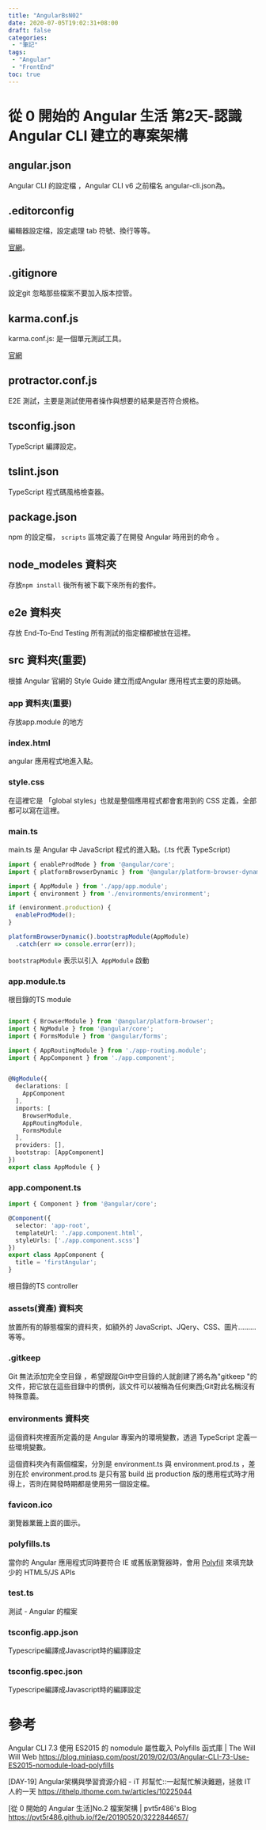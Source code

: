 ```yaml
---
title: "AngularBsN02"
date: 2020-07-05T19:02:31+08:00
draft: false
categories:
 - "筆記"
tags:
 - "Angular"
 - "FrontEnd"
toc: true
---
```


# 從 0 開始的 Angular 生活 第2天-認識 Angular CLI 建立的專案架構



<!--more-->

## angular.json

Angular CLI 的設定檔 ，Angular CLI v6 之前檔名 angular-cli.json為。

## .editorconfig

 編輯器設定檔，設定處理 tab 符號、換行等等。

[官網](https://editorconfig.org/)。

## .gitignore

 設定git 忽略那些檔案不要加入版本控管。

## karma.conf.js

 karma.conf.js: 是一個單元測試工具。

[官網](https://karma-runner.github.io/latest/index.html)

## protractor.conf.js

E2E 測試，主要是測試使用者操作與想要的結果是否符合規格。

## tsconfig.json

TypeScript 編譯設定。

## tslint.json

TypeScript 程式碼風格檢查器。

## package.json

 npm 的設定檔， `scripts` 區塊定義了在開發 Angular 時用到的命令 。

## node_modeles 資料夾

存放`npm install` 後所有被下載下來所有的套件。

## e2e 資料夾

存放 End-To-End Testing 所有測試的指定檔都被放在這裡。

## src 資料夾(重要)

根據 Angular 官網的 Style Guide 建立而成Angular 應用程式主要的原始碼。

### app 資料夾(重要)

存放app.module 的地方

### index.html

angular 應用程式地進入點。

### style.css

在這裡它是 「global styles」也就是整個應用程式都會套用到的 CSS 定義，全部都可以寫在這裡。

### main.ts

main.ts 是 Angular 中 JavaScript 程式的進入點。(.ts 代表 TypeScript)

```typescript
import { enableProdMode } from '@angular/core';
import { platformBrowserDynamic } from '@angular/platform-browser-dynamic';

import { AppModule } from './app/app.module';
import { environment } from './environments/environment';

if (environment.production) {
  enableProdMode();
}

platformBrowserDynamic().bootstrapModule(AppModule)
  .catch(err => console.error(err));
```

`bootstrapModule`  表示以引入` AppModule` 啟動

### app.module.ts 

根目錄的TS module

```typescript

import { BrowserModule } from '@angular/platform-browser';
import { NgModule } from '@angular/core';
import { FormsModule } from '@angular/forms';

import { AppRoutingModule } from './app-routing.module';
import { AppComponent } from './app.component';


@NgModule({
  declarations: [
    AppComponent
  ],
  imports: [
    BrowserModule,
    AppRoutingModule,
    FormsModule
  ],
  providers: [],
  bootstrap: [AppComponent]
})
export class AppModule { }
```

### app.component.ts

```typescript
import { Component } from '@angular/core';

@Component({
  selector: 'app-root',
  templateUrl: './app.component.html',
  styleUrls: ['./app.component.scss']
})
export class AppComponent {
  title = 'firstAngular';
}
```

根目錄的TS controller

### assets(資產) 資料夾

放置所有的靜態檔案的資料夾，如額外的 JavaScript、JQery、CSS、圖片.........等等。

### .gitkeep 

Git 無法添加完全空目錄 ，希望跟蹤Git中空目錄的人就創建了將名為"gitkeep "的文件，把它放在這些目錄中的慣例，該文件可以被稱為任何東西;Git對此名稱沒有特殊意義。

### environments 資料夾

這個資料夾裡面所定義的是 Angular 專案內的環境變數，透過 TypeScript 定義一些環境變數。

這個資料夾內有兩個檔案，分別是 environment.ts 與 environment.prod.ts ，差別在於 environment.prod.ts 是只有當 build 出 production 版的應用程式時才用得上，否則在開發時期都是使用另一個設定檔。

### favicon.ico

瀏覽器業籤上面的圖示。

### polyfills.ts

當你的 Angular 應用程式同時要符合 IE 或舊版瀏覽器時，會用 [Polyfill](https://en.wikipedia.org/wiki/Polyfill_(programming)) 來填充缺少的 HTML5/JS APIs

### test.ts

測試 - Angular 的檔案

### tsconfig.app.json

Typescripe編譯成Javascript時的編譯設定

### tsconfig.spec.json

Typescripe編譯成Javascript時的編譯設定



# 參考

Angular CLI 7.3 使用 ES2015 的 nomodule 屬性載入 Polyfills 函式庫 | The Will Will Web
https://blog.miniasp.com/post/2019/02/03/Angular-CLI-73-Use-ES2015-nomodule-load-polyfills

[DAY-19] Angular架構與學習資源介紹 - iT 邦幫忙::一起幫忙解決難題，拯救 IT 人的一天
https://ithelp.ithome.com.tw/articles/10225044

[從 0 開始的 Angular 生活]No.2 檔案架構 | pvt5r486's Blog
https://pvt5r486.github.io/f2e/20190520/3222844657/

